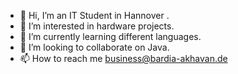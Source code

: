 - 👋 Hi, I’m an IT Student in Hannover <Germany>.
- 👀 I’m interested in hardware projects.
- 🌱 I’m currently learning different languages.
- 💞️ I’m looking to collaborate on Java. 
- 📫 How to reach me business@bardia-akhavan.de

<!---
abardia/abardia is a ✨ special ✨ repository because its `README.md` (this file) appears on your GitHub profile.
You can click the Preview link to take a look at your changes.
--->
